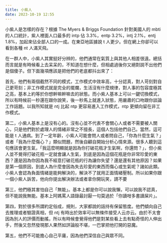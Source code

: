 ```yaml
---
title: 小紫人
date: 2023-10-19 12:55
---
```

小紫人是怎樣的存在？根據 The Myers & Briggs Foundation 針對美國人的 mbti 的人口統計，紫人裡面人口最多的 intp 佔 3.3%，entp 3.2%，intj 2.1%，entj 1.8%，加起來佔全部人口的一成。在東亞地區據說 t 人更少。但在網上你卻可以看到各種 nt 人滿天飛。

在一群人中，小紫人其實挺好分辨的，他們通常在氣質上與其他人相差很遠。總括而言就是有時候看上去呆呆的，不知道在想什麼，但相處過後你又絕對說不出他們是個傻子。但下面幾項應該是把他們的老底都抖出來了：

首先，他們有兩個截然不同的模式，工作模式中效率高，十分認真，對人苛刻對自己更苛刻；非工作模式就是完全的擺爛，生活沒有什麼規律，對人事的包容度極其之高，基本上約等於你想幹嘛幹嘛去的狀態。而小紫人基本上可以一鍵切換模式，所以有時候前一秒還在跟你說笑，後一秒馬上就進入狀態，用嚴肅的口吻跟你談論工作話題。以我所知就是 ntj 比起 ntp 更容易進入工作模式，ntp 更傾向留在非工作模式。

第二，小紫人基本上是沒有心的。沒有心並不代表不會關心人或者不需要被人關心，只是他們對於處理人的情緒非常之不擅長，這個人包括他們自己。當然，這可能是 t 人通病。到了一定年齡，小紫人可能會問人或者問自己，「你為什麼生氣？」或者「我為什麼傷心？」類似問題，然後自顧自開始分析心情來源。很多人聽到這句應該會更生氣，「我這麼明顯就是因為你打破花瓶才生氣啊，你還問？」，但小紫人並不覺得打破花瓶一定就會讓人生氣，到底是因為這個花瓶是你非常珍愛的東西？還是因為你因為我不經意打破花瓶的行為讓你失望？還是還有其他原因？如果是第一個原因，到底人為什麼會因為失去珍愛的東西而傷心或生氣呢？諸如此類。小紫人會認為負面情緒是能夠解決的，解決不了就用正面情緒壓制。所以如果你跟一個小紫人訴苦，他向你提出解決辦法或者拿你開玩笑，請不要

第三，他們極其害怕自己「無能」。基本上都是你可以說我懶，可以說我不認真，但不能說我無能。基本上阿媽罵人語錄最討厭一句莫過於「你讀咁多書讀屎片」。

第四，對於很多所謂約定俗成，規則，大家都說的話持有保留態度。他們傾向自己去推理或者驗證真相，但 ntj 有時出於效率可以無條件接受人云亦云。由於不太會因為別人的評價而動搖，所以有時候會覺得他們是對某些看上去有點奇怪的人伸出手，然後又忽然發現那人果然如評論般不堪，一巴掌把他打開的惡魔。

第五，他們不可能擔心自己平庸，因為他們深信自己與眾不同。

